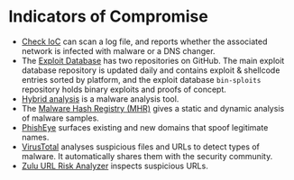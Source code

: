 # Indicators of Compromise

* [Check IoC](https://www.threatstop.com/check-ioc) can scan a log file, and reports whether the associated network 
is infected with malware or a DNS changer.
* The [Exploit Database](https://www.exploit-db.com/search) has two repositories on GitHub. The main exploit database 
repository is updated daily and contains exploit & shellcode entries sorted by platform, and the exploit database 
`bin-sploits` repository holds binary exploits and proofs of concept. 
* [Hybrid analysis](https://www.hybrid-analysis.com/) is a malware analysis tool.
* The [Malware Hash Registry (MHR)](https://www.team-cymru.com/mhr) gives a static and dynamic analysis of malware samples.
* [PhishEye](https://research.domaintools.com/phisheye/) surfaces existing and new domains that spoof legitimate names.
* [VirusTotal](https://www.virustotal.com/gui/) analyses suspicious files and URLs to detect types of malware. 
It automatically shares them with the security community.
* [Zulu URL Risk Analyzer](https://zulu.zscaler.com/) inspects suspicious URLs.

